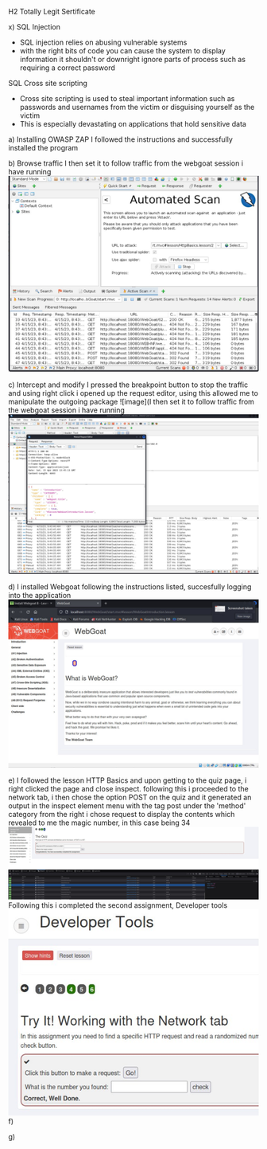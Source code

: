 H2 Totally Legit Sertificate

x)
SQL Injection

- SQL injection relies on abusing vulnerable systems
- with the right bits of code you can cause the system to display information it shouldn't or downright ignore parts of process such as requiring a correct password

SQL Cross site scripting

- Cross site scripting is used to steal important information such as passwords and usernames from the victim or disguising yourself as the victim 
- This is especially devastating on applications that hold sensitive data


a) Installing OWASP ZAP
I followed the instructions and successfully installed the program


b) Browse traffic
I then set it to follow traffic from the webgoat session i have running 
![image](https://github.com/JoonasDemo/Tunkeutumistestaus/blob/main/owasp1.jpg)

c) Intercept and modify
I pressed the breakpoint button to stop the traffic and using right click i opened up the request editor, using this allowed me to manipulate the outgoing package
![image](I then set it to follow traffic from the webgoat session i have running 
![image](https://github.com/JoonasDemo/Tunkeutumistestaus/blob/main/owasp2.jpg)

d) I installed Webgoat following the instructions listed, succesfully logging into the application
![image](https://github.com/JoonasDemo/Tunkeutumistestaus/blob/main/Webgoat1.jpg)


e)
I followed the lesson HTTP Basics and upon getting to the quiz page, i right clicked the page and close inspect. following this i proceeded to the network tab, i  then chose the option POST on the quiz and it generated an output in the inspect element menu with the tag post under the 'method' category
from the right i chose request to display the contents which revealed to me the magic number, in this case being 34
![image](https://github.com/JoonasDemo/Tunkeutumistestaus/blob/main/webgoat2.jpg)
Following this i completed the second assignment, Developer tools
![image](https://github.com/JoonasDemo/Tunkeutumistestaus/blob/main/webgoat3.jpg)
f)

g)
